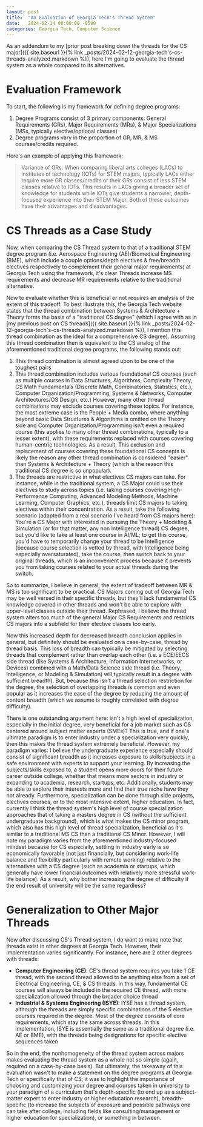 ```yaml
---
layout: post
title:  "An Evaluation of Georgia Tech's Thread System"
date:   2024-02-14 00:00:00 -0500
categories: Georgia Tech, Computer Science
---
```

As an addendum to my [prior post breaking down the threads for the CS major]({{ site.baseurl }}{% link _posts/2024-02-12-georgia-tech's-cs-threads-analyzed.markdown %}), here I'm going to evaluate the thread system as a whole compared to its alternatives.

# Evaluation Framework

To start, the following is my framework for defining degree programs: 
1. Degree Programs consist of 3 primary components: General Requirements (GRs), Major Requirements (MRs), & Major Specializations (MSs, typically elective/optional classes)
2. Degree programs vary in the proportion of GR, MR, & MS courses/credits required.

Here's an example of applying this framework:
> Variance of GRs: When comparing liberal arts colleges (LACs) to institutes of technology (IOTs) for STEM majors, typically LACs either require more GR classes/credits or their GRs consist of less STEM classes relative to IOTs. This results in LACs giving a broader set of knowledge for students while IOTs give students a narrower, depth-focused experience into their STEM Major. Both of these outcomes have their advantages and disadvantages.

# CS Threads as a Case Study

Now, when comparing the CS Thread system to that of a traditional STEM degree program (i.e. Aerospace Engineering (AE)/Biomedical Engineering (BME), which include a couple options/depth electives & free/breadth electives respectively to complement their general major requirements) at Georgia Tech using the framework, it's clear Threads increase MS requirements and decrease MR requirements relative to the traditional alternative.

Now to evaluate whether this is beneficial or not requires an analysis of the extent of this tradeoff. To best illustrate this, the Georgia Tech website states that the thread combination between Systems & Architecture + Theory forms the basis of a "traditional CS degree" (which I agree with as in [my previous post on CS threads]({{ site.baseurl }}{% link _posts/2024-02-12-georgia-tech's-cs-threads-analyzed.markdown %}), I mention this thread combination as the ideal for a comprehensive CS degree). Assuming this thread combination then is equivalent to the CS analog of the aforementioned traditional degree programs, the following stands out:

1. This thread combination is almost agreed upon to be one of the toughest pairs
2. This thread combination includes various foundational CS courses (such as multiple courses in Data Structures, Algorithms, Complexity Theory, CS Math Fundamentals (Discrete Math, Combinatorics, Statistics, etc.), Computer Organization/Programming, Systems & Networks, Computer Architectures/OS Design, etc.) However, many other thread combinations may exclude courses covering these topics. For instance, the most extreme case is the People + Media combo, where anything beyond basic Data Structures & Algorithms is omitted on the Theory side and Computer Organization/Programming isn't even a required course (this applies to many other thread combinations, typically to a lesser extent), with these requirements replaced with courses covering human-centric technologies. As a result, This exclusion and replacement of courses covering these foundational CS concepts is likely the reason any other thread combination is considered "easier" than Systems & Architecture + Theory (which is the reason this traditional CS degree is so unpopular). 
3. The threads are restrictive in what electives CS majors can take. For instance, while in the traditional system, a CS Major could use their electives to study across topics (i.e. taking courses covering High-Performance Computing, Advanced Modeling Methods, Machine Learning, Computer Graphics, etc.), threads limit CS majors to taking electives within their concentration. As a result, take the following scenario (adapted from a real scenario I've heard from CS majors here): You're a CS Major with interested in pursuing the Theory + Modeling & Simulation (or for that matter, any non Intelligence thread) CS degree, but you'd like to take at least one course in AI/ML; to get this course, you'd have to temporarily change your thread to be Intelligence (because course selection is vetted by thread, with Intelligence being especially oversaturated), take the course, then switch back to your original threads, which is an inconvenient process because it prevents you from taking courses related to your actual threads during the switch. 

So to summarize, I believe in general, the extent of tradeoff between MR & MS is too significant to be practical. CS Majors coming out of Georgia Tech may be well versed in their specific threads, but they'll lack fundamental CS knowledge covered in other threads and won't be able to explore with upper-level classes outside their thread. Rephrased, I believe the thread system alters too much of the general Major CS Requirements and restricts CS majors into a subfield for their elective classes too early.

Now this increased depth for decreased breadth conclusion applies in general, but definitely should be evaluated on a case-by-case, thread by thread basis. This loss of breadth can typically be mitigated by selecting threads that complement rather than overlap each other (i.e. a ECE/EECS side thread (like Systems & Architecture, Information Internetworks, or Devices) combined with a Math/Data Science side thread (i.e. Theory, Intelligence, or Modeling & Simulation) will typically result in a degree with sufficient breadth). But, because this isn't a thread selection restriction for the degree, the selection of overlapping threads is common and even popular as it increases the ease of the degree by reducing the amount of content breadth (which we assume is roughly correlated with degree difficulty). 

There is one outstanding argument here: isn't a high level of specialization, especially in the initial degree, very beneficial for a job market such as CS centered around subject matter experts (SMEs)? This is true, and if one's ultimate paradigm is to enter industry under a specialization very quickly, then this makes the thread system extremely beneficial. However, my paradigm varies: I believe the undergraduate experience especially should consist of significant breadth as it increases exposure to skills/subjects in a safe environment with experts to support your learning. By increasing the subjects/skills exposed to, a student opens more doors for their future career outside college, whether that means more sectors in industry or expanding to academia, research, startups, etc. Additionally, students may be able to explore their interests more and find their true niche have they not already. Furthermore, specialization can be done through side projects, electives courses, or to the most intensive extent, higher education. In fact, currently I think the thread system's high level of course specialization approaches that of taking a masters degree in CS (without the sufficient undergraduate background), which is what makes the CS minor program, which also has this high level of thread specialization, beneficial as it's similar to a traditional MS CS than a traditional CS Minor. However, I will note my paradigm varies from the aforementioned industry-focused mindset because for CS especially, settling in industry early is so economically favorable (not just financially, but considering work-life balance and flexibility particularly with remote working) relative to the alternatives with a CS degree (such as academia or startups, which generally have lower financial outcomes with relatively more stressful work-life balance). As a result, why bother increasing the degree of difficulty if the end result of university will be the same regardless?

# Generalization to Other Major Threads

Now after discussing CS's Thread system, I do want to make note that threads exist in other degrees at Georgia Tech. However, their implementation varies significantly. For instance, here are 2 other degrees with threads:
- **Computer Engineering (CE)**: CE's thread system requires you take 1 CE thread, with the second thread allowed to be anything else from a set of Electrical Engineering, CE, & CS threads. In this way, fundamental CE courses will always be included in the required CE thread, with more specialization allowed through the broader choice thread
- **Industrial & Systems Engineering (ISYE)**: IYSE has a thread system, although the threads are simply specific combinations of the 5 elective courses required in the degree. Most of the degree consists of core requirements, which stay the same across threads. In this implementation, ISYE is essentially the same as a traditional degree (i.e. AE or BME), with the threads being designations for specific elective sequences taken

So in the end, the nonhomogeneity of the thread system across majors makes evaluating the thread system as a whole not so simple (again, required on a case-by-case basis). But ultimately, the takeaway of this evaluation wasn't to make a statement on the degree programs at Georgia Tech or specifically that of CS; it was to highlight the importance of choosing and customizing your degree and courses taken in university to your paradigm of a curriculum that's depth-specific (to end up as a subject-matter expert to enter industry or higher education research), breadth-specific (to increase the subjects of exposure and possible pathways one can take after college, including fields like consulting/management or higher education for specialization), or something in between.
